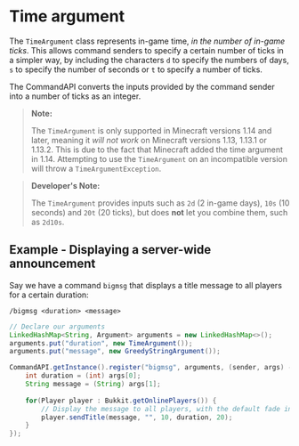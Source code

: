 # Time argument

The `TimeArgument` class represents in-game time, _in the number of in-game ticks_. This allows command senders to specify a certain number of ticks in a simpler way, by including the characters `d` to specify the numbers of days, `s` to specify the number of seconds or `t` to specify a number of ticks.

The CommandAPI converts the inputs provided by the command sender into a number of ticks as an integer.

> **Note:**
>
> The `TimeArgument` is only supported in Minecraft versions 1.14 and later, meaning it _will not work_ on Minecraft versions 1.13, 1.13.1 or 1.13.2. This is due to the fact that Minecraft added the time argument in 1.14. Attempting to use the `TimeArgument` on an incompatible version will throw a `TimeArgumentException`.

> **Developer's Note:**
>
> The `TimeArgument` provides inputs such as `2d` (2 in-game days), `10s` (10 seconds) and `20t` (20 ticks), but does **not** let you combine them, such as `2d10s`.

## Example - Displaying a server-wide announcement

Say we have a command `bigmsg` that displays a title message to all players for a certain duration:

```
/bigmsg <duration> <message>
```

```java
// Declare our arguments
LinkedHashMap<String, Argument> arguments = new LinkedHashMap<>();
arguments.put("duration", new TimeArgument());
arguments.put("message", new GreedyStringArgument());

CommandAPI.getInstance().register("bigmsg", arguments, (sender, args) -> {
	int duration = (int) args[0];
	String message = (String) args[1];
    
	for(Player player : Bukkit.getOnlinePlayers()) {
        // Display the message to all players, with the default fade in/out times.
		player.sendTitle(message, "", 10, duration, 20);
	}
});
```

